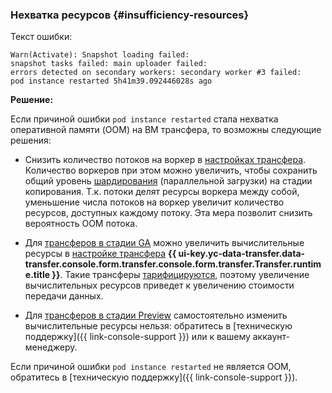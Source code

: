 ### Нехватка ресурсов {#insufficiency-resources}

Текст ошибки:

```text
Warn(Activate): Snapshot loading failed:
snapshot tasks failed: main uploader failed:
errors detected on secondary workers: secondary worker #3 failed:
pod instance restarted 5h41m39.092446028s ago
```

**Решение:** 

Если причиной ошибки `pod instance restarted` стала нехватка оперативной памяти (OOM) на ВМ трансфера, то возможны следующие решения:

* Снизить количество потоков на воркер в [настройках трансфера](../../../data-transfer/operations/transfer.md#update-copy-repl). Количество воркеров при этом можно увеличить, чтобы сохранить общий уровень [шардирования](../../../data-transfer/concepts/sharded.md) (параллельной загрузки) на стадии копирования. Т.к. потоки делят ресурсы воркера между собой, уменьшение числа потоков на воркер увеличит количество ресурсов, доступных каждому потоку. Эта мера позволит снизить вероятность ООМ потока.

* Для [трансферов в стадии GA](../../../data-transfer/transfer-matrix.md) можно увеличить вычислительные ресурсы в [настройке трансфера](../../../data-transfer/operations/transfer.md#update) **{{ ui-key.yc-data-transfer.data-transfer.console.form.transfer.console.form.transfer.Transfer.runtime.title }}**. Такие трансферы [тарифицируются](../../../data-transfer/pricing.md), поэтому увеличение вычислительных ресурсов приведет к увеличению стоимости передачи данных.

* Для [трансферов в стадии Preview](../../../data-transfer/transfer-matrix.md) самостоятельно изменить вычислительные ресурсы нельзя: обратитесь в [техническую поддержку]({{ link-console-support }}) или к вашему аккаунт-менеджеру.

Если причиной ошибки `pod instance restarted` не является OOM, обратитесь в [техническую поддержку]({{ link-console-support }}).
